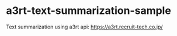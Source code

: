 # a3rt-text-summarization-sample
Text summarization using a3rt api: https://a3rt.recruit-tech.co.jp/
